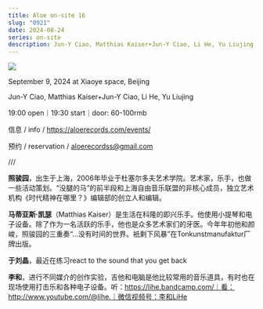 ```yaml
---
title: Aloe on-site 16
slug: "0921"
date: 2024-08-24
series: on-site
description: Jun-Y Ciao, Matthias Kaiser+Jun-Y Ciao, Li He, Yu Liujing
---
```

![](/images/uploads/on-site-16.jpg)

September 9, 2024 at Xiaoye space, Beijing

Jun-Y Ciao, Matthias Kaiser+Jun-Y Ciao, Li He, Yu Liujing

19:00 open｜19:30 start｜door: 60-100rmb

信息 / info / https://aloerecords.com/events/

预约 / reservation / aloerecordss@gmail.com

///

**照骏园**，出生于上海，2006年毕业于杜塞尔多夫艺术学院。艺术家，乐手，也做一些活动策划。“没腿的马”的前半段和上海自由音乐联盟的非核心成员，独立艺术机构《时代精神在哪里？》编辑部的创立人和编辑。

**马蒂亚斯·凯瑟**（Matthias Kaiser）是生活在科隆的即兴乐手。他使用小提琴和电子设备。除了作为一名活跃的乐手，他也是众多艺术家们的牙医。今年年初他和颜峻，照骏园的三重奏“…没有时间的世界。衹剩下风暴”在Tonkunstmanufaktur厂牌出版。

**于刘晶**，最近在练习react to the sound that you get back

**李和**，进行不同媒介的创作实验，吉他和电脑是他比较常用的音乐道具，有时也在现场使用打击乐和各种电子设备。听：https://lihe.bandcamp.com/｜看：http://www.youtube.com/@lihe.｜微信视频号：李和LiHe
